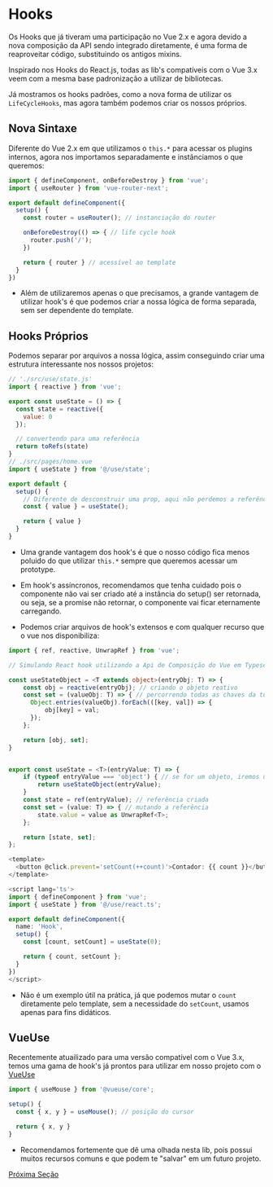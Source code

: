 # Hooks

Os Hooks que já tiveram uma participação no Vue 2.x e agora devido a nova composição da API sendo integrado diretamente, é uma forma de reaproveitar código, substituindo os antigos mixins.

Inspirado nos Hooks do React.js, todas as lib's compatíveis com o Vue 3.x veem com a mesma base padronização a utilizar de bibliotecas.

Já mostramos os hooks padrões, como a nova forma de utilizar os `LifeCycleHooks`, mas agora também podemos criar os nossos próprios.

## Nova Sintaxe

Diferente do Vue 2.x em que utilizamos o `this.*` para acessar os plugins internos, agora nos importamos separadamente e instânciamos o que queremos:

```js
import { defineComponent, onBeforeDestroy } from 'vue';
import { useRouter } from 'vue-router-next';

export default defineComponent({
  setup() {
    const router = useRouter(); // instanciação do router

    onBeforeDestroy(() => { // life cycle hook
      router.push('/');
    })

    return { router } // acessível ao template
  }
})
```

* Além de utilizaremos apenas o que precisamos, a grande vantagem de utilizar hook's é que podemos criar a nossa lógica de forma separada, sem ser dependente do template.

## Hooks Próprios

Podemos separar por arquivos a nossa lógica, assim conseguindo criar uma estrutura interessante nos nossos projetos:

```js
// './src/use/state.js'
import { reactive } from 'vue';

export const useState = () => {
  const state = reactive({
    value: 0
  });

  // convertendo para uma referência
  return toRefs(state)
}
// ./src/pages/home.vue
import { useState } from '@/use/state';

export default {
  setup() {
    // Diferente de desconstruir uma prop, aqui não perdemos a referência, já que estamos retornando com toRefs(...)
    const { value } = useState();

    return { value }
  }
}
```

* Uma grande vantagem dos hook's é que o nosso código fica menos poluido do que utilizar `this.*` sempre que queremos acessar um prototype.

* Em hook's assíncronos, recomendamos que tenha cuidado pois o componente não vai ser criado até a instância do setup() ser retornada, ou seja, se a promise não retornar, o componente vai ficar eternamente carregando.

* Podemos criar arquivos de hook's extensos e com qualquer recurso que o vue nos disponibiliza:

```ts
import { ref, reactive, UnwrapRef } from 'vue';

// Simulando React hook utilizando a Api de Composição do Vue em Typescript

const useStateObject = <T extends object>(entryObj: T) => {
    const obj = reactive(entryObj); // criando o objeto reativo
    const set = (valueObj: T) => { // percorrendo todas as chaves da tupla para mutar uma por uma
      Object.entries(valueObj).forEach(([key, val]) => {
          obj[key] = val;
      });
    };

    return [obj, set];
}


export const useState = <T>(entryValue: T) => {
    if (typeof entryValue === 'object') { // se for um objeto, iremos utilizar outra lógica
        return useStateObject(entryValue);
    }
    const state = ref(entryValue); // referência criada
    const set = (value: T) => { // mutando a referência
        state.value = value as UnwrapRef<T>;
    };

    return [state, set];
};
```

```ts
<template>
  <button @click.prevent='setCount(++count)'>Contador: {{ count }}</button>
</template>

<script lang='ts'>
import { defineComponent } from 'vue';
import { useState } from '@/use/react.ts';

export default defineComponent({
  name: 'Hook',
  setup() {
    const [count, setCount] = useState(0);

    return { count, setCount };
  }
})
</script>
```

* Não é um exemplo útil na prática, já que podemos mutar o `count` diretamente pelo template, sem a necessidade do `setCount`, usamos apenas para fins didáticos.

## VueUse

Recentemente atuailizado para uma versão compatível com o Vue 3.x, temos uma gama de hook's já prontos para utilizar em nosso projeto com o [VueUse](https://github.com/antfu/vueuse)

```js
import { useMouse } from '@vueuse/core';

setup() {
  const { x, y } = useMouse(); // posição do cursor

  return { x, y }
}
```

* Recomendamos fortemente que dê uma olhada nesta lib, pois possui muitos recursos comuns e que podem te "salvar" em um futuro projeto.

[Próxima Seção](./4%20-%20Suspense.md)
